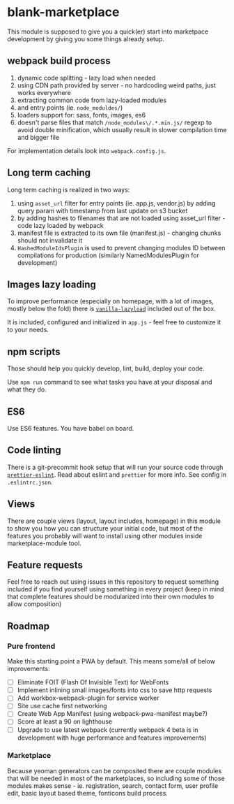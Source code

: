 # blank-marketplace

This module is supposed to give you a quick(er) start into marketpace development by giving you some things already setup.

## webpack build process

1) dynamic code splitting - lazy load when needed
2) using CDN path provided by server - no hardcoding weird paths, just works everywhere
3) extracting common code from lazy-loaded modules
4) and entry points (ie. `node_moduldes/`)
5) loaders support for: sass, fonts, images, es6
6) doesn't parse files that match `/node_modules\/.*.min.js/` regexp to avoid double minification, which usually result in slower compilation time and bigger file

For implementation details look into `webpack.config.js`.

## Long term caching

Long term caching is realized in two ways:
1) using `asset_url` filter for entry points (ie. app.js, vendor.js) by adding query param with timestamp from last update on s3 bucket
2) by adding hashes to filenames that are not loaded using asset_url filter - code lazy loaded by webpack
3) manifest file is extracted to its own file (manifest.js) - changing chunks should not invalidate it
4) `HashedModuleIdsPlugin` is used to prevent changing modules ID between compilations for production (similarly NamedModulesPlugin for development)

## Images lazy loading

To improve performance (especially on homepage, with a lot of images, mostly below the fold) there is [`vanilla-lazyload`](https://github.com/verlok/lazyload) included out of the box.

It is included, configured and initialized in `app.js` - feel free to customize it to your needs.

## npm scripts

Those should help you quickly develop, lint, build, deploy your code.

Use `npm run` command to see what tasks you have at your disposal and what they do.

## ES6

Use ES6 features. You have babel on board.

## Code linting

There is a git-precommit hook setup that will run your source code through [`prettier-eslint`](https://github.com/prettier/prettier-eslint). Read about eslint and `prettier` for more info. See config in `.eslintrc.json`.

## Views

There are couple views (layout, layout includes, homepage) in this module to show you how you can structure your initial code, but most of the features you probably will want to install using other modules inside marketplace-module tool.

## Feature requests

Feel free to reach out using issues in this repository to request something included if you find yourself using something in every project (keep in mind that complete features should be modularized into their own modules to allow composition)

## Roadmap

### Pure frontend
Make this starting point a PWA by default. This means some/all of below improvements:

- [ ] Eliminate FOIT (Flash Of Invisible Text) for WebFonts
- [ ] Implement inlining small images/fonts into css to save http requests
- [ ] Add workbox-webpack-plugin for service worker
- [ ] Site use cache first networking
- [ ] Create Web App Manifest (using webpack-pwa-manifest maybe?)
- [ ] Score at least a 90 on lighthouse
- [ ] Upgrade to use latest webpack (currently webpack 4 beta is in development with huge performance and features improvements)

### Marketplace

Because yeoman generators can be composited there are couple modules that will be needed in most of the marketplaces, so including some of those modules makes sense - ie. registration, search, contact form, user profile edit, basic layout based theme, fonticons build process.
